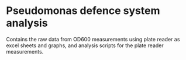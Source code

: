 # Pseudomonas defence system analysis

Contains the raw data from OD600 measurements using plate reader as excel sheets and graphs, and analysis scripts for the plate reader measurements. 
